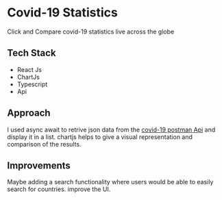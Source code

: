 # Covid-19 Statistics
Click and Compare covid-19 statistics live across the globe 

## Tech Stack
* React Js
* ChartJs
* Typescript
* Api


## Approach
I used async await to retrive json data from the [covid-19 postman Api](https://documenter.getpostman.com/view/10808728/SzS8rjbc) and display it in a list. chartjs helps to give a visual representation and comparison of the results.


## Improvements
Maybe adding a search functionality where users would be able to easily search for countries.
improve the UI.
